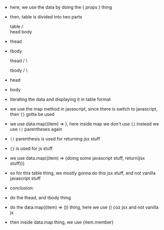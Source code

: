  - here, we use the data by doing the { props } thing
 - then, table is divided into two parts

    table
    /   \
head    body

- thead
- tbody

    thead
    /   \
  <tr>  <th>

    tbody
    /   \
 <tr>   <td>

- head
<thead>
    <tr>
        <th></th>
    </tr>
</thead>

- body
<tbody>
    <tr>
        <td></td>
    </tr>
</tbody>

- Iterating the data and displaying it in table format
- we use the map method in javascript, since there is switch to javascript, then `{}` gotta be used 
- we use data.map((item) => ), here inside map we don't use `{}` instead we use `()` parentheses again
- `()` parenthesis is used for returning jsx stuff
- `{}` is used for js stuff
- we use data.map((item) => {doing some javascript stuff, return(jsx stuff)})
- so for this table thing, we mostly gonna do this jsx stuff, and not vanilla javascript stuff

- conclusion:
- do the thead, and tbody thing
- do the data.map((item) => ()) thing, here we use () coz jsx and not vanilla js
- then inside data.map thing, we use <tr><td>{item.member}</td></tr>